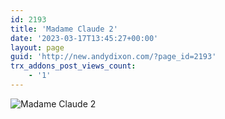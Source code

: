 ```yaml
---
id: 2193
title: 'Madame Claude 2'
date: '2023-03-17T13:45:27+00:00'
layout: page
guid: 'http://new.andydixon.com/?page_id=2193'
trx_addons_post_views_count:
    - '1'
---
```


![Madame Claude 2](https://i0.wp.com/assets.g8x2.ldn.idrivee2-23.com/posters/Madame%20Claude%202%2001.jpg?w=1200&ssl=1 "Madame Claude 2")